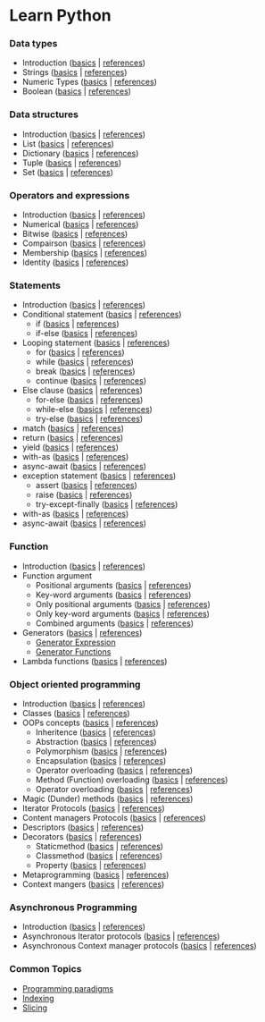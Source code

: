 # Learn Python


### Data types 

- Introduction ([basics](basic/data-types/README.md) | [references](references/data-types/README.md))
- Strings ([basics](basic/data-types/strings.md) | [references](references/data-types/101-strings/README.md))
- Numeric Types ([basics](basic/data-types/numerics.md) | [references](references/data-types/102-numerics/README.md))
- Boolean ([basics](basic/data-types/boolean.md) | [references](references/data-types/boolean/README.md))
<!-- - [Complex](https://) -->

### Data structures

- Introduction ([basics](basic/data-structures/README.md) | [references](references/data-structures/README.md))
- List ([basics](basic/data-structures/list.md) | [references](references/data-structures/101-list/README.md))
- Dictionary ([basics](basic/data-structures/dictionary.md) | [references](references/data-structures/103-dictionary/README.md))
- Tuple ([basics](basic/data-structures/tuples.md) | [references](references/data-structures/102-tuple/README.md))
- Set ([basics](basic/data-structures/set.md) | [references](references/data-structures/104-set/README.md))

### Operators and expressions

- Introduction ([basics](basic/operations/set.md) | [references](references/operators-operations/README.md))
- Numerical ([basics](basic/operators-operations/numerical.md) | [references](references/operators-operations/numerical.md))
- Bitwise ([basics](basic/operators-operations/identidy.md) | [references](references/operators-operations/identity.md))
- Compairson ([basics](basic/operators-operations/conditional.md) | [references](references/operators-operations/comparison-operator.md))
- Membership ([basics](basic/operators-operations/membership.md) | [references](references/operators-operations/membership-operator.md))
- Identity ([basics](basic/operators-operations/identity.md) | [references](references/operators-operations/identity-operator.md))

### Statements

- Introduction ([basics](basic/operations/set.md) | [references](references/operators-operations/README.md))
- Conditional statement ([basics](basic/statements/conditional-statement.md) | [references](references/statements/conditional-statement.md))
    - if ([basics](basic/statements/conditional.md) | [references](references/statements/101-if.md))
    - if-else ([basics](basic/statements/101-if.md#ifelse-statement) | [references](references/statements/101-if.md))
- Looping statement ([basics](basic/statements/conditional.md) | [references](references/statements/conditional.md))
    - for ([basics](basic/statements/conditional.md) | [references](references/statements/102-for/README.md))
    - while ([basics](basic/statements/conditional.md) | [references](references/statements/conditional.md))
    - break ([basics](basic/statements/conditional.md) | [references](references/statements/conditional.md))
    - continue ([basics](basic/statements/conditional.md) | [references](references/statements/conditional.md))
- Else clause ([basics](basic/statements/conditional.md) | [references](references/statements/conditional.md))
    - for-else ([basics](basic/statements/conditional.md) | [references](references/statements/conditional.md))
    - while-else ([basics](basic/statements/conditional.md) | [references](references/statements/conditional.md))
    - try-else ([basics](basic/statements/conditional.md) | [references](references/statements/conditional.md))
- match ([basics](basic/statements/conditional.md) | [references](references/statements/conditional.md))
- return ([basics](basic/statements/conditional.md) | [references](references/statements/conditional.md))
- yield ([basics](basic/statements/conditional.md) | [references](references/statements/conditional.md))
- with-as ([basics](basic/statements/conditional.md) | [references](references/statements/conditional.md))
- async-await ([basics](basic/statements/conditional.md) | [references](references/statements/conditional.md))
- exception statement ([basics](basic/statements/conditional.md) | [references](references/statements/conditional.md))
    - assert ([basics](basic/statements/conditional.md) | [references](references/statements/conditional.md))
    - raise ([basics](basic/statements/conditional.md) | [references](references/statements/conditional.md))
    - try-except-finally ([basics](basic/statements/conditional.md) | [references](references/statements/conditional.md))
- with-as ([basics](basic/statements/conditional.md) | [references](references/statements/conditional.md))
- async-await ([basics](basic/statements/conditional.md) | [references](references/statements/conditional.md))


### Function

- Introduction ([basics](basic/statements/conditional.md) | [references](references/statements/conditional.md))
- Function argument 
    - Positional arguments ([basics](basic/statements/conditional.md) | [references](references/statements/conditional.md))
    - Key-word arguments ([basics](basic/statements/conditional.md) | [references](references/statements/conditional.md))
    - Only positional arguments ([basics](basic/statements/conditional.md) | [references](references/statements/conditional.md))
    - Only key-word arguments ([basics](basic/statements/conditional.md) | [references](references/statements/conditional.md))
    - Combined arguments ([basics](basic/statements/conditional.md) | [references](references/statements/conditional.md))
- Generators ([basics](basic/statements/conditional.md) | [references](references/statements/conditional.md))
    - [Generator Expression](https://)
    - [Generator Functions](https://)
- Lambda functions ([basics](basic/statements/conditional.md) | [references](references/statements/conditional.md))



### Object oriented programming

- Introduction ([basics](basic/statements/conditional.md) | [references](references/statements/conditional.md))
- Classes ([basics](basic/statements/conditional.md) | [references](references/statements/conditional.md))
- OOPs concepts ([basics](basic/statements/conditional.md) | [references](references/statements/conditional.md))
    - Inheritence ([basics](basic/statements/conditional.md) | [references](references/statements/conditional.md))
    - Abstraction ([basics](basic/statements/conditional.md) | [references](references/statements/conditional.md))
    - Polymorphism ([basics](basic/statements/conditional.md) | [references](references/statements/conditional.md))
    - Encapsulation ([basics](basic/statements/conditional.md) | [references](references/statements/conditional.md))
    - Operator overloading ([basics](basic/statements/conditional.md) | [references](references/statements/conditional.md))
    - Method (Function) overloading ([basics](basic/statements/conditional.md) | [references](references/statements/conditional.md))
    - Operator overloading ([basics](basic/statements/conditional.md) | [references](references/statements/conditional.md))
- Magic (Dunder) methods ([basics](basic/statements/conditional.md) | [references](references/statements/conditional.md))
- Iterator Protocols ([basics](basic/statements/conditional.md) | [references](references/statements/conditional.md))
- Content managers Protocols ([basics](basic/statements/conditional.md) | [references](references/statements/conditional.md))
- Descriptors ([basics](basic/statements/conditional.md) | [references](references/statements/conditional.md))
- Decorators ([basics](basic/statements/conditional.md) | [references](references/statements/conditional.md))
    - Staticmethod ([basics](basic/statements/conditional.md) | [references](references/statements/conditional.md))
    - Classmethod ([basics](basic/statements/conditional.md) | [references](references/statements/conditional.md))
    - Property ([basics](basic/statements/conditional.md) | [references](references/statements/conditional.md))
- Metaprogramming ([basics](basic/statements/conditional.md) | [references](references/statements/conditional.md))
- Context mangers ([basics](basic/statements/conditional.md) | [references](references/statements/conditional.md))



### Asynchronous Programming

- Introduction ([basics](basic/statements/conditional.md) | [references](references/statements/conditional.md))
- Asynchronous Iterator protocols ([basics](basic/statements/conditional.md) | [references](references/statements/conditional.md))
- Asynchronous Context manager protocols ([basics](basic/statements/conditional.md) | [references](references/statements/conditional.md))



### Common Topics

- [Programming paradigms](programming-paradigms.md)
- [Indexing](/docs/ArtOfPython/references/topics/indexing.md)
- [Slicing](/docs/ArtOfPython/references/topics/slicing.md)

